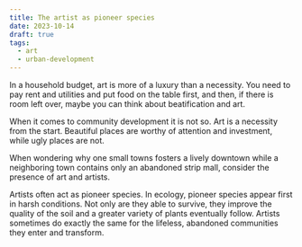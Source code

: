 ```yaml
---
title: The artist as pioneer species
date: 2023-10-14
draft: true
tags:
  - art
  - urban-development
---
```


In a household budget, art is more of a luxury than a necessity. You need to pay rent and utilities and put food on the table first, and then, if there is room left over, maybe you can think about beatification and art.

When it comes to community development it is not so. Art is a necessity from the start. Beautiful places are worthy of attention and investment, while ugly places are not.

When wondering why one small towns fosters a lively downtown while a neighboring town contains only an abandoned strip mall, consider the presence of art and artists.

Artists often act as pioneer species. In ecology, pioneer species appear first in harsh conditions. Not only are they able to survive, they improve the quality of the soil and a greater variety of plants eventually follow. Artists sometimes do exactly the same for the lifeless, abandoned communities they enter and transform.
